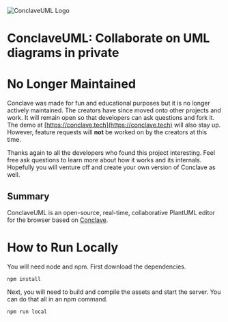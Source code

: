 ![ConclaveUML Logo](/favicon-apple-touch-144.png)

# ConclaveUML: Collaborate on UML diagrams in private

# No Longer Maintained

Conclave was made for fun and educational purposes but it is no longer actively maintained. The creators have since moved onto other projects and work. It will remain open so that developers can ask questions and fork it. The demo at [https://conclave.tech](https://conclave.tech) will also stay up. However, feature requests will **not** be worked on by the creators at this time.

Thanks again to all the developers who found this project interesting. Feel free ask questions to learn more about how it works and its internals. Hopefully you will venture off and create your own version of Conclave as well.

## Summary

ConclaveUML is an open-source, real-time, collaborative PlantUML editor for the browser based on [Conclave](https://conclave-team.github.io/conclave-site/).

# How to Run Locally

You will need node and npm. First download the dependencies.

```
npm install
```

Next, you will need to build and compile the assets and start the server. You can do that all in an npm command.

```
npm run local
```

